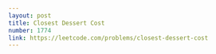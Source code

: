 ```yaml
---
layout: post
title: Closest Dessert Cost
number: 1774
link: https://leetcode.com/problems/closest-dessert-cost
---
```

